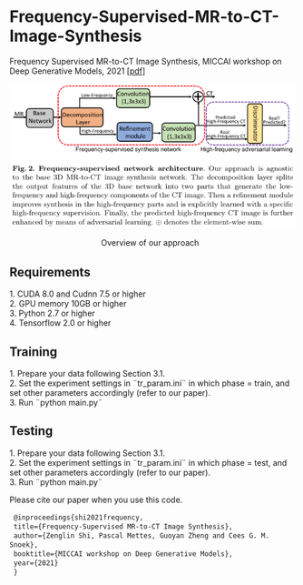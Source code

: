 # Frequency-Supervised-MR-to-CT-Image-Synthesis
Frequency Supervised MR-to-CT Image Synthesis, MICCAI workshop on Deep Generative Models, 2021 [<a href="https://arxiv.org/pdf/2107.08962.pdf" target="_blank">pdf</a>]

![image](https://github.com/shizenglin/Frequency-Supervised-MR-to-CT-Image-Synthesis/blob/main/overview.png)
<p> &#12288 &#12288 &#12288 &#12288 &#12288 &#12288 &#12288 &#12288 &#12288 Overview of our approach </p>

<h2> Requirements </h2>
     1. CUDA 8.0 and Cudnn 7.5 or higher
<br> 2. GPU memory 10GB or higher
<br> 3. Python 2.7 or higher 
<br> 4. Tensorflow 2.0 or higher

<h2> Training </h2>
     1. Prepare your data following Section 3.1.
<br> 2. Set the experiment settings in ¨tr_param.ini¨ in which phase = train, and set other parameters accordingly (refer to our paper).
<br> 3. Run ¨python main.py¨

<h2> Testing </h2>
     1. Prepare your data following Section 3.1.
<br> 2. Set the experiment settings in ¨tr_param.ini¨ in which phase = test, and set other parameters accordingly (refer to our paper).
<br> 3. Run ¨python main.py¨


Please cite our paper when you use this code.

     @inproceedings{shi2021frequency,
     title={Frequency-Supervised MR-to-CT Image Synthesis},
     author={Zenglin Shi, Pascal Mettes, Guoyan Zheng and Cees G. M. Snoek},
     booktitle={MICCAI workshop on Deep Generative Models},
     year={2021}
     }


